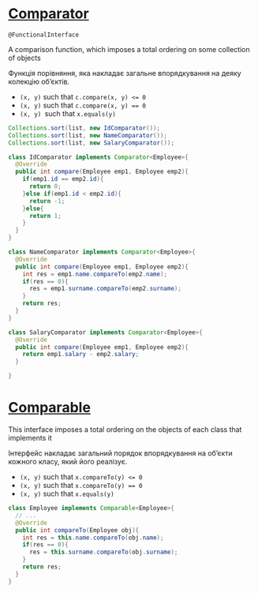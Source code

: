 # [Comparator](https://docs.oracle.com/javase/8/docs/api/java/util/Comparator.html)

`@FunctionalInterface`

A comparison function, which imposes a total ordering on some collection of objects

Функція порівняння, яка накладає загальне впорядкування на деяку колекцію об’єктів.

- `(x, y)` such that `c.compare(x, y) <= 0`
- `(x, y)` such that `c.compare(x, y) == 0`
- `(x, y) `such that `x.equals(y)`

```java
Collections.sort(list, new IdComparator());
Collections.sort(list, new NameComparator());
Collections.sort(list, new SalaryComparator());
```

```java
class IdComparator implements Comparator<Employee>{
  @Override
  public int compare(Employee emp1, Employee emp2){
    if(emp1.id == emp2.id){
      return 0;
    }else if(emp1.id < emp2.id){
      return -1;
    }else{
      return 1;
    }
  }
}
```

```java
class NameComparator implements Comparator<Employee>{
  @Override
  public int compare(Employee emp1, Employee emp2){
    int res = emp1.name.compareTo(emp2.name);
    if(res == 0){
      res = emp1.surname.compareTo(emp2.surname);
    }
    return res;
  }
}
```

```java
class SalaryComparator implements Comparator<Employee>{
  @Override
  public int compare(Employee emp1, Employee emp2){
    return emp1.salary - emp2.salary;
  }

}
```


# [Comparable](https://docs.oracle.com/javase/8/docs/api/java/lang/Comparable.html)

This interface imposes a total ordering on the objects of each class that implements it

Інтерфейс накладає загальний порядок впорядкування на об’єкти кожного класу, який його реалізує.

- `(x, y)` such that `x.compareTo(y) <= 0`
- `(x, y)` such that `x.compareTo(y) == 0`
- `(x, y)` such that `x.equals(y)`

```java
class Employee implements Comparable<Employee>{
  // ...
  @Override
  public int compareTo(Employee obj){
    int res = this.name.compareTo(obj.name);
    if(res == 0){
      res = this.surname.compareTo(obj.surname);
    }
    return res;
  }
}
```